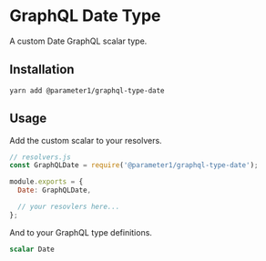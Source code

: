 # GraphQL Date Type
A custom Date GraphQL scalar type.

## Installation
```
yarn add @parameter1/graphql-type-date
```

## Usage
Add the custom scalar to your resolvers.

```js
// resolvers.js
const GraphQLDate = require('@parameter1/graphql-type-date');

module.exports = {
  Date: GraphQLDate,

  // your resovlers here...
};
```

And to your GraphQL type definitions.
```graphql
scalar Date
```
